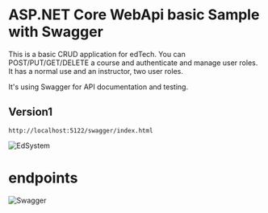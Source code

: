 # ASP.NET Core WebApi basic Sample with Swagger

This is a basic CRUD application for edTech. You can POST/PUT/GET/DELETE a course and authenticate and manage user roles.
It has a normal use and an instructor, two user roles.

It's using Swagger for API documentation and testing.

## Version1
``` http://localhost:5122/swagger/index.html ```


![EdSystem](./ReadmeImgs/end.png)

# endpoints

![Swagger](./ReadmeImgs/sw.png)
